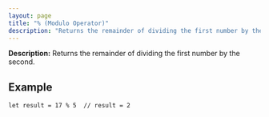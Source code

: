 ```yaml
---
layout: page
title: "% (Modulo Operator)"
description: "Returns the remainder of dividing the first number by the second."
---
```


**Description:** Returns the remainder of dividing the first number by the second.

## Example

```osprey
let result = 17 % 5  // result = 2
```
